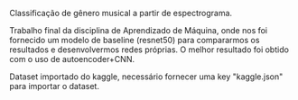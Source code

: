 Classificação de gênero musical a partir de espectrograma. 

Trabalho final da disciplina de Aprendizado de Máquina, onde nos foi fornecido um modelo de baseline (resnet50) para compararmos os resultados e desenvolvermos redes próprias. O melhor resultado foi obtido 
com o uso de autoencoder+CNN.

Dataset importado do kaggle, necessário fornecer uma key "kaggle.json" para importar o dataset.
